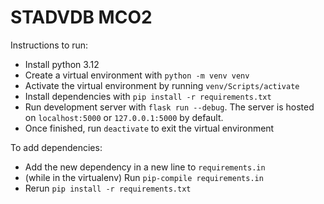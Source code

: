 # STADVDB MCO2

Instructions to run:

- Install python 3.12
- Create a virtual environment with `python -m venv venv`
- Activate the virtual environment by running `venv/Scripts/activate`
- Install dependencies with `pip install -r requirements.txt`
- Run development server with `flask run --debug`. The server is hosted on `localhost:5000` or `127.0.0.1:5000` by default.
- Once finished, run `deactivate` to exit the virtual environment

To add dependencies:
- Add the new dependency in a new line to `requirements.in`
- (while in the virtualenv) Run `pip-compile requirements.in`
- Rerun `pip install -r requirements.txt`
